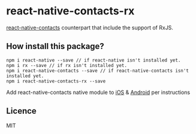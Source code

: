 # react-native-contacts-rx
[react-native-contacts](https://github.com/rt2zz/react-native-contacts) counterpart that include the support of RxJS.

## How install this package?

```
npm i react-native --save // if react-native isn't installed yet.
npm i rx --save // if rx isn't installed yet. 
npm i react-native-contacts --save // if react-native-contacts isn't installed yet.
npm i react-native-contacts-rx --save
```
Add react-native-contacts native module to [iOS](https://github.com/rt2zz/react-native-contacts#getting-started---ios) & [Android](https://github.com/rt2zz/react-native-contacts#getting-started---android) per instructions

## Licence

MIT
